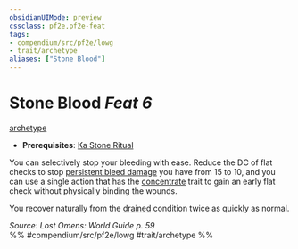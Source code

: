 ```yaml
---
obsidianUIMode: preview
cssclass: pf2e,pf2e-feat
tags:
- compendium/src/pf2e/lowg
- trait/archetype
aliases: ["Stone Blood"]
---
```

# Stone Blood  *Feat 6*  
[archetype](../../rules/traits/archetype.md)  

- **Prerequisites**: [Ka Stone Ritual](ka-stone-ritual-lowg.md)

You can selectively stop your bleeding with ease. Reduce the DC of flat checks to stop [persistent bleed damage](../../rules/conditions.md#Persistent%20Damage) you have from 15 to 10, and you can use a single action that has the [concentrate](../../rules/traits/concentrate.md) trait to gain an early flat check without physically binding the wounds.

You recover naturally from the [drained](../../rules/conditions.md#Drained) condition twice as quickly as normal.

*Source: Lost Omens: World Guide p. 59*  
%% #compendium/src/pf2e/lowg #trait/archetype %%